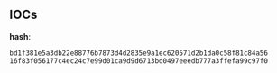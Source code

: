 
## IOCs

__hash__:

```text
bd1f381e5a3db22e88776b7873d4d2835e9a1ec620571d2b1da0c58f81c84a56
16f83f056177c4ec24c7e99d01ca9d9d6713bd0497eeedb777a3ffefa99c97f0
```
